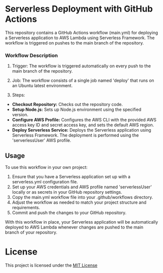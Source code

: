# Serverless Deployment with GitHub Actions

This repository contains a GitHub Actions workflow (main.yml) for deploying a Serverless application to AWS Lambda using Serverless Framework. The workflow is triggered on pushes to the main branch of the repository.

### Workflow Description
1. Trigger: The workflow is triggered automatically on every push to the main branch of the repository.

2. Job: The workflow consists of a single job named 'deploy' that runs on an Ubuntu latest environment.

3. Steps:
  * **Checkout Repository:** Checks out the repository code.
  * **Setup Node.js:** Sets up Node.js environment using the specified version.
  * **Configure AWS Profile:** Configures the AWS CLI with the provided AWS access key ID and secret access key, and sets the default AWS region.
  * **Deploy Serverless Service:** Deploys the Serverless application using Serverless Framework. The deployment is performed using the 'serverlessUser' AWS profile.

## Usage
To use this workflow in your own project:
  1. Ensure that you have a Serverless application set up with a serverless.yml configuration file.
  2. Set up your AWS credentials and AWS profile named 'serverlessUser' locally or as secrets in your GitHub repository settings.
  3. Copy the main.yml workflow file into your .github/workflows directory.
  4. Adjust the workflow as needed to match your project structure and requirements.
  5. Commit and push the changes to your GitHub repository.
  
With this workflow in place, your Serverless application will be automatically deployed to AWS Lambda whenever changes are pushed to the main branch of your repository.

# License
This project is licensed under the [MIT License](https://opensource.org/license/mit "Visit MIT License website")
